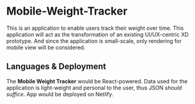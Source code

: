 # Mobile-Weight-Tracker

This is an application to enable users track their weight over time. This application will act as the transformation of an existing UI/UX-centric XD prototype. And since the application is small-scale, only rendering for mobile view will be considered. 

## Languages & Deployment

The **Mobile Weight Tracker** would be React-powered. Data used for the application is light-weight and personal to the user, thus JSON *should suffice*. 
App would be deployed on Netlify. 
